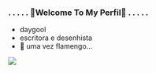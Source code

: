 ### . . . . . 🧡Welcome To My Perfil🧡 . . . . .

* daygool
* escritora e desenhista
* 💍 uma vez flamengo...

![](https://media1.tenor.com/m/1IBjWZ5i8xMAAAAd/fnaf-five-nights-at-freddy%27s.gif)
